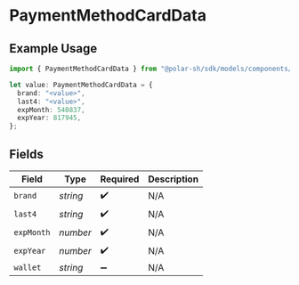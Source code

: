 # PaymentMethodCardData

## Example Usage

```typescript
import { PaymentMethodCardData } from "@polar-sh/sdk/models/components/paymentmethodcarddata.js";

let value: PaymentMethodCardData = {
  brand: "<value>",
  last4: "<value>",
  expMonth: 540837,
  expYear: 817945,
};
```

## Fields

| Field              | Type               | Required           | Description        |
| ------------------ | ------------------ | ------------------ | ------------------ |
| `brand`            | *string*           | :heavy_check_mark: | N/A                |
| `last4`            | *string*           | :heavy_check_mark: | N/A                |
| `expMonth`         | *number*           | :heavy_check_mark: | N/A                |
| `expYear`          | *number*           | :heavy_check_mark: | N/A                |
| `wallet`           | *string*           | :heavy_minus_sign: | N/A                |